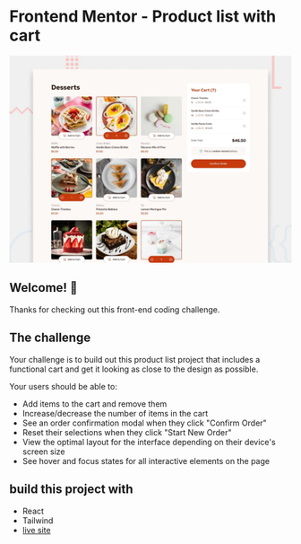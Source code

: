 # Frontend Mentor - Product list with cart

![Design preview for the Product list with cart coding challenge](./design/preview.jpg)

## Welcome! 👋

Thanks for checking out this front-end coding challenge.


## The challenge

Your challenge is to build out this product list project that includes a functional cart and get it looking as close to the design as possible.

Your users should be able to: 

- Add items to the cart and remove them
- Increase/decrease the number of items in the cart
- See an order confirmation modal when they click "Confirm Order"
- Reset their selections when they click "Start New Order"
- View the optimal layout for the interface depending on their device's screen size
- See hover and focus states for all interactive elements on the page

## build this project with
- React
- Tailwind
- [live site](https://products-and-cart.netlify.app/)
